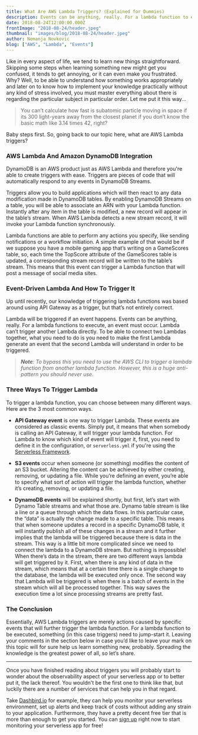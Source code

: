 ```yaml
---
title: What Are AWS Lambda Triggers? (Explained for Dummies)
description: Events can be anything, really. For a lambda function to execute, an event must occur.
date: 2018-08-24T12:00:00.000Z
frontImage: "2018-08-24/header.jpeg"
thumbnail: "images/blog/2018-08-24/header.jpeg"
author: Nemanja Novkovic
blog: ["AWS", "Lambda", "Events"]
---
```


Like in every aspect of life, we tend to learn new things straightforward. Skipping some steps when learning something new might get you confused, it tends to get annoying, or it can even make you frustrated. Why? Well, to be able to understand how something works appropriately and later on to know how to implement your knowledge practically without any kind of stress involved, you must master everything about there is regarding the particular subject in particular order. Let me put it this way...

> You can’t calculate how fast is subatomic particle moving in space if its 300 light-years away from the closest planet if you don’t know the basic math like 3.14 times 42, right?

Baby steps first. So, going back to our topic here, what are AWS Lambda triggers?

### AWS Lambda And Amazon DynamoDB Integration

DynamoDB is an AWS product just as AWS Lambda and therefore you're able to create triggers with ease. Triggers are pieces of code that will automatically respond to any events in DynamoDB Streams.

Triggers allow you to build applications which will then react to any data modification made in DynamoDB tables. By enabling DynamoDB Streams on a table, you will be able to associate an ARN with your Lambda function. Instantly after any item in the table is modified, a new record will appear in the table’s stream. When AWS Lambda detects a new stream record, it will invoke your Lambda function synchronously.

Lambda functions are able to perform any actions you specify, like sending notifications or a workflow initiation. A simple example of that would be if we suppose you have a mobile gaming app that’s writing on a GameScores table, so, each time the TopScore attribute of the GameScores table is updated, a corresponding stream record will be written to the table’s stream. This means that this event can trigger a Lambda function that will post a message of social media sites.

### Event-Driven Lambda And How To Trigger It

Up until recently, our knowledge of triggering lambda functions was based around using API Gateway as a trigger, but that’s not entirely correct.

Lambda will be triggered if an event happens. Events can be anything, really. For a lambda functions to execute, an event must occur. Lambda can’t trigger another Lambda directly. To be able to connect two Lambdas together, what you need to do is you need to make the first Lambda generate an event that the second Lambda will understand in order to be triggered.

> _**Note**: To bypass this you need to use the AWS CLI to trigger a lambda function from another lambda function. However, this is a huge anti-pattern you should never use._

### Three Ways To Trigger Lambda

To trigger a lambda function, you can choose between many different ways. Here are the 3 most common ways.

- **API Gateway event** is one way to trigger Lambda. These events are considered as classic events. Simply put, it means that when somebody is calling an API Gateway, it will trigger your lambda function. For Lambda to know which kind of event will trigger it, first, you need to define it in the configuration, or `serverless.yml` if you're using the <a href="https://serverless.com/" target="_blank">Serverless Framework</a>.

- **S3 events** occur when someone (or something) modifies the content of an S3 bucket. Altering the content can be achieved by either creating, removing, or updating a file. While you’re defining an event, you’re able to specify what sort of action will trigger the lambda function, whether it’s creating, removing, or updating a file.

- **DynamoDB events** will be explained shortly, but first, let’s start with Dynamo Table streams and what those are. Dynamo table stream is like a line or a queue through which the data flows. In this particular case, the “data” is actually the change made to a specific table. This means that when someone updates a record in a specific DynamoDB table, it will instantly publish all of these changes in a stream and it further implies that the lambda will be triggered because there is data in the stream. This way is a little bit more complicated since we need to connect the lambda to a DynamoDB stream. But nothing is impossible! When there’s data in the stream, there are two different ways lambda will get triggered by it. First, when there is any kind of data in the stream, which means that at a certain time there is a single change to the database, the lambda will be executed only once. The second way that Lambda will be triggered is when there is a batch of events in the stream which will all be processed together. This way saves the execution time a lot since processing streams are pretty fast.

### The Conclusion

Essentially, AWS Lambda triggers are merely actions caused by specific events that will further trigger the lambda function. For a lambda function to be executed, something (in this case triggers) need to jump-start it. Leaving your comments in the section below in case you’d like to leave your mark on this topic will for sure help us learn something new, probably. Spreading the knowledge is the greatest power of all, so let’s share.

---

Once you have finished reading about triggers you will probably start to wonder about the observability aspect of your serverless app or to better put it, the lack thereof. You wouldn't be the first one to think like that, but luckily there are a number of services that can help you in that regard.

Take <a href="http://dashbird.io" target="_blank" rel="noreferrer noopener">Dashbird.io</a> for example, they can help you monitor your serverless environment, set up alerts and keep track of costs without adding any strain to your application. Furthermore, they have a pretty decent free tier that is more than enough to get you started. You can <a href="https://dashbird.io/register/">sign up</a> right now to start monitoring your serverless app for free!

